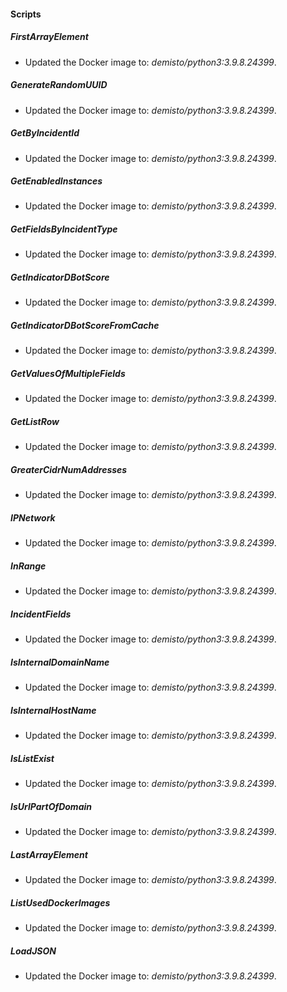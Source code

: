 
#### Scripts
##### FirstArrayElement
- Updated the Docker image to: *demisto/python3:3.9.8.24399*.
##### GenerateRandomUUID
- Updated the Docker image to: *demisto/python3:3.9.8.24399*.
##### GetByIncidentId
- Updated the Docker image to: *demisto/python3:3.9.8.24399*.
##### GetEnabledInstances
- Updated the Docker image to: *demisto/python3:3.9.8.24399*.
##### GetFieldsByIncidentType
- Updated the Docker image to: *demisto/python3:3.9.8.24399*.
##### GetIndicatorDBotScore
- Updated the Docker image to: *demisto/python3:3.9.8.24399*.
##### GetIndicatorDBotScoreFromCache
- Updated the Docker image to: *demisto/python3:3.9.8.24399*.
##### GetValuesOfMultipleFields
- Updated the Docker image to: *demisto/python3:3.9.8.24399*.
##### GetListRow
- Updated the Docker image to: *demisto/python3:3.9.8.24399*.
##### GreaterCidrNumAddresses
- Updated the Docker image to: *demisto/python3:3.9.8.24399*.
##### IPNetwork
- Updated the Docker image to: *demisto/python3:3.9.8.24399*.
##### InRange
- Updated the Docker image to: *demisto/python3:3.9.8.24399*.
##### IncidentFields
- Updated the Docker image to: *demisto/python3:3.9.8.24399*.
##### IsInternalDomainName
- Updated the Docker image to: *demisto/python3:3.9.8.24399*.
##### IsInternalHostName
- Updated the Docker image to: *demisto/python3:3.9.8.24399*.
##### IsListExist
- Updated the Docker image to: *demisto/python3:3.9.8.24399*.
##### IsUrlPartOfDomain
- Updated the Docker image to: *demisto/python3:3.9.8.24399*.
##### LastArrayElement
- Updated the Docker image to: *demisto/python3:3.9.8.24399*.
##### ListUsedDockerImages
- Updated the Docker image to: *demisto/python3:3.9.8.24399*.
##### LoadJSON
- Updated the Docker image to: *demisto/python3:3.9.8.24399*.